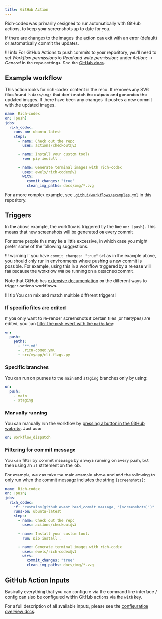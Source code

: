 ```yaml
---
title: GitHub Action
---
```


Rich-codex was primarily designed to run automatically with GitHub actions, to keep your screenshots up to date for you.

If there are changes to the images, the action can exit with an error (default) or automatically commit the updates.

<!-- prettier-ignore-start -->
!!! info
    For GitHub Actions to push commits to your repository, you'll need to set _Workflow permissions_ to _Read and write permissions_ under _Actions_ -> _General_ in the repo settings. See the [GitHub docs](https://docs.github.com/en/repositories/managing-your-repositorys-settings-and-features/enabling-features-for-your-repository/managing-github-actions-settings-for-a-repository#configuring-the-default-github_token-permissions).
<!-- prettier-ignore-end -->

## Example workflow

This action looks for rich-codex content in the repo. It removes any SVG files found in `docs/img/` that don't match the outputs and generates the updated images. If there have been any changes, it pushes a new commit with the updated images.

```yaml title=".github/workflows/screenshots.yml" linenums="1"
name: Rich-codex
on: [push]
jobs:
  rich_codex:
    runs-on: ubuntu-latest
    steps:
      - name: Check out the repo
        uses: actions/checkout@v3

      - name: Install your custom tools
        run: pip install .

      - name: Generate terminal images with rich-codex
        uses: ewels/rich-codex@v1
        with:
          commit_changes: "true"
          clean_img_paths: docs/img/*.svg
```

For a more complex example, see [`.github/workflows/examples.yml`](https://github.com/ewels/rich-codex/blob/main/.github/workflows/examples.yml) in this repository.

## Triggers

In the above example, the workflow is triggered by the line `on: [push]`.
This means that new screenshots will be generated on every commit.

For some people this may be a little excessive, in which case you might prefer some of the following suggestions.

<!-- prettier-ignore-start -->
!!! warning
    If you have `commit_changes: "true"` set as in the example above, you should only run in environments where pushing a new commit is possible.
    For example, using this in a workflow triggered by a release will fail because the workflow will be running on a detached commit.
<!-- prettier-ignore-end -->

Note that GitHub has [extensive documentation](https://docs.github.com/en/actions/using-workflows/triggering-a-workflow) on the different ways to trigger actions workflows.

<!-- prettier-ignore-start -->
!!! tip
    You can mix and match multiple different triggers!
<!-- prettier-ignore-end -->

### If specific files are edited

If you only want to re-render screenshots if certain files (or filetypes) are edited, you can [filter the `push` event with the `paths` key](https://docs.github.com/en/actions/using-workflows/events-that-trigger-workflows#running-your-workflow-based-on-files-changed-in-a-pull-request-1):

```yaml
on:
  push:
    paths:
      - "**.md"
      - .rich-codex.yml
      - src/myapp/cli-flags.py
```

### Specific branches

You can run on pushes to the `main` and `staging` branches only by using:

```yaml
on:
  push:
    - main
    - staging
```

### Manually running

You can manually run the workflow by [pressing a button in the GitHub website](https://docs.github.com/en/actions/managing-workflow-runs/manually-running-a-workflow#running-a-workflow). Just use:

```yaml
on: workflow_dispatch
```

### Filtering for commit message

You can filter by commit message by always running on every push, but then using an `if` statement on the job.

For example, we can take the main example above and add the following to only run when the commit message includes the string `[screenshots]`:

```yaml title=".github/workflows/screenshots.yml" linenums="1" hl_lines="5"
name: Rich-codex
on: [push]
jobs:
  rich_codex:
    if: "contains(github.event.head_commit.message, '[screenshots]')"
    runs-on: ubuntu-latest
    steps:
      - name: Check out the repo
        uses: actions/checkout@v3

      - name: Install your custom tools
        run: pip install .

      - name: Generate terminal images with rich-codex
        uses: ewels/rich-codex@v1
        with:
          commit_changes: "true"
          clean_img_paths: docs/img/*.svg
```

## GitHub Action Inputs

Basically everything that you can configure via the command line interface / config can also be configured within GitHub actions via the `with` key.

For a full description of all available inputs, please see the [configuration overview docs](../config/overview.md).

